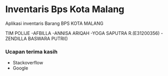 # Inventaris Bps Kota Malang

Aplikasi inventaris Barang BPS KOTA MALANG

TIM POLIJE
-AFBILLA 
-ANNISA ARIQAH
-YOGA SAPUTRA R.(E31200356)
-ZENDILLA BASWARA PUTRI()

### Ucapan terima kasih

-   Stackoverflow
-   Google

